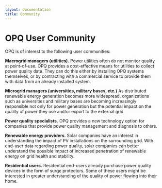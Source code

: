 ```yaml
---
layout: documentation
title: Community
---
```


# OPQ User Community

OPQ is of interest to the following user communities:
 
**Macrogrid managers (utilities).** Power utilities often do not monitor quality at point-of-use.  OPQ provides a cost-effective means for utilities to collect power quality data.  They can do this either by installing OPQ systems themselves, or by contracting with a commercial service to provide them with data from an already installed system.

**Microgrid managers (universities, military bases, etc.)**  As distributed renewable energy generation becomes more widespread, organizations such as universities and military bases are becoming increasingly responsible not only for power generation but the potential impact on the quality of power they use and/or export to the external grid. 

**Power quality specialists.** OPQ provides a new technology option for companies that provide power quality management and diagnosis to others.   

**Renewable energy providers.** Solar companies have an interest in understanding the impact of PV installations on the surrounding grid.   With end-user data regarding power quality, solar companies can better understand the possible impact of increased penetration of renewable energy on grid health and stability.

**Residential users.**  Residential end-users already purchase power quality devices in the form of surge protectors.   Some of these users might be interested in greater understanding of the quality of power flowing into their home. 





